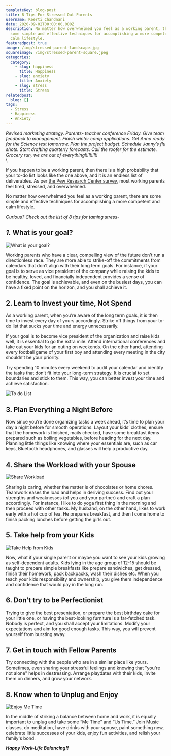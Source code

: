 ```yaml
---
templateKey: blog-post
title: 8 Tips For Stressed Out Parents
username: Keerti Chandnani
date: 2020-09-02T00:00:00.000Z
description: No matter how overwhelmed you feel as a working parent, there are
  some simple and effective techniques for accomplishing a more competent and
  calm lifestyle.
featuredpost: true
image: /img/stressed-parent-landscape.jpg
squareimage: /img/stressed-parent-square.jpeg
categories:
  category:
    - slug: happiness
      title: Happiness
    - slug: anxiety
      title: Anxiety
    - slug: stress
      title: Stress
relatedpost:
  blog: []
tags:
  - Stress
  - Happiness
  - Anxiety
---
```

<!--StartFragment-->

*Revised marketing strategy. Parents- teacher conference Friday. Give team feedback to management. Finish winter camp applications. Get Anna ready for the Science test tomorrow. Plan the project budget. Schedule Janny’s flu shots. Start drafting quarterly forecasts. Call the roofer for the estimate. Grocery run, we are out of everything!!!!!!!!!!*\
\

<!--StartFragment-->

If you happen to be a working parent, then there is a high probability that your to-do list looks like the one above, and it is an endless list of deliverables. As per [the Pew Research Center survey](https://www.pewsocialtrends.org/2015/11/04/raising-kids-and-running-a-household-how-working-parents-share-the-load/), most working parents feel tired, stressed, and overwhelmed.

No matter how overwhelmed you feel as a working parent, there are some simple and effective techniques for accomplishing a more competent and calm lifestyle.

*Curious? Check out the list of 8 tips for taming stress-*

## *1.* What is your goal?

![What is your goal?](/img/what-is-your-goal.jpg "What is your goal?")

Working parents who have a clear, compelling view of the future don’t run a directionless race. They are more able to strike-off the commitments from calendars that don’t align with their long term goals. For instance, if your goal is to serve as vice president of the company while raising the kids to be healthy, loved, and financially independent provides a sense of confidence. The goal is achievable, and even on the busiest days, you can have a fixed point on the horizon, and you shall achieve it.

## 2. Learn to Invest your time, Not Spend

As a working parent, when you’re aware of the long term goals, it is then time to invest every day of yours accordingly. Strike off things from your to-do list that sucks your time and energy unnecessarily.

If your goal is to become vice president of the organization and raise kids well, it is essential to go the extra mile. Attend international conferences and take out your kids for an outing on weekends. On the other hand, attending every football game of your first boy and attending every meeting in the city shouldn’t be your priority.

Try spending 10 minutes every weekend to audit your calendar and identify the tasks that don’t fit into your long-term strategy. It is crucial to set boundaries and stick to them. This way, you can better invest your time and achieve satisfaction.

![To do List](/img/to-do-list.jpg "To do List")

## 3. Plan Everything a Night Before

Now since you’re done organizing tasks a week ahead, it’s time to plan your day a night before for smooth operations. Layout your kids’ clothes, ensure that the homework is finished, mails checked, have some breakfast items prepared such as boiling vegetables, before heading for the next day. Planning little things like knowing where your essentials are, such as car keys, Bluetooth headphones, and glasses will help a productive day.

## 4. Share the Workload with your Spouse

![Share Workload](/img/share-workload.jpg "Share Workload")

Sharing is caring, whether the matter is of chocolates or home chores. Teamwork eases the load and helps in deriving success. Find out your strengths and weaknesses (of you and your partner) and craft a plan accordingly. For instance, I like to do yoga first thing in the morning and then proceed with other tasks. My husband, on the other hand, likes to work early with a hot cup of tea. He prepares breakfast, and then I come home to finish packing lunches before getting the girls out.

## 5. Take help from your Kids

![Take Help from Kids](/img/take-help-from-kids.jpeg "Take Help from Kids")

Now, what if your single parent or maybe you want to see your kids growing as self-dependent adults. Kids lying in the age group of 12-15 should be taught to prepare simple breakfasts like prepare sandwiches, get dressed, finish their homework, pack backpacks, wash their dishes etc. When you teach your kids responsibility and ownership, you give them independence and confidence that would pay in the long run.

## 6. Don’t try to be Perfectionist

Trying to give the best presentation, or prepare the best birthday cake for your little one, or having the best-looking furniture is a far-fetched task. Nobody is perfect, and you shall accept your limitations. Modify your expectations and aim for good enough tasks. This way, you will prevent yourself from bursting away.

## 7. Get in touch with Fellow Parents

Try connecting with the people who are in a similar place like yours. Sometimes, even sharing your stressful feelings and knowing that "you're not alone" helps in destressing. Arrange playdates with their kids, invite them on dinners, and grow your network.

## 8. Know when to Unplug and Enjoy

![Enjoy Me Time](/img/paint-enjoy.jpg "Enjoy Me Time")

In the middle of striking a balance between home and work, it is equally important to unplug and take some “Me Time” and “Us Time.” Join Music classes, do meditation, have drinks with your spouse, paint something new, celebrate little successes of your kids, enjoy fun activities, and relish your family's bond.

***Happy Work-Life Balancing!!***

<!--EndFragment-->

<!--EndFragment-->